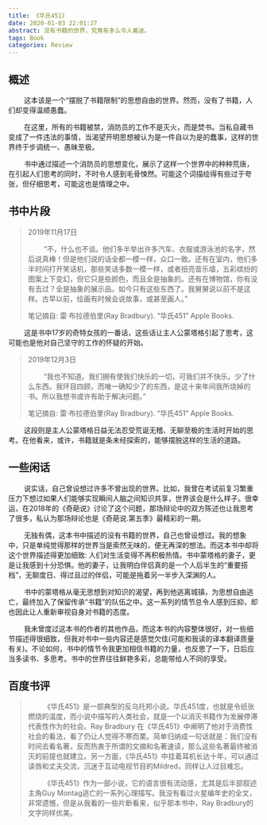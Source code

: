 ```yaml
---
title: 《华氏451》
date: 2020-01-03 22:01:27
abstract: 没有书籍的世界，究竟有多么令人着迷。
tags: Book
categories: Review
---
```


## 概述

&#160; &#160; &#160; &#160; 这本该是一个“摆脱了书籍限制”的思想自由的世界。然而，没有了书籍，人们却变得温顺愚蠢。

&#160; &#160; &#160; &#160; 在这里，所有的书籍被禁，消防员的工作不是灭火，而是焚书。当私自藏书变成了一件违法的事情，当渴望开明思想被认为是一件自以为是的蠢事，这样的世界终于步调统一、愚昧至极。

&#160; &#160; &#160; &#160; 书中通过描述一个消防员的思想变化，展示了这样一个世界中的种种荒唐，在引起人们思考的同时，不时令人感到毛骨悚然。可能这个词描绘得有些过于夸张，但仔细思考，可能这也是情理之中。

## 书中片段

> 2019年11月17日 
>
> &#160; &#160; &#160; &#160; “不，什么也不谈。他们多半举出许多汽车、衣服或游泳池的名字，然后说真棒！但是他们说的话全都一模一样，众口一致。还有在室内，他们多半时间打开笑话机，那些笑话多数一模一样，或者扭亮音乐墙，五彩缤纷的图案上下变幻，但它只是些颜色，而且全是抽象的。还有在博物馆，你有没有去过？全是抽象的展示品。如今只有这些东西了。我舅舅说以前不是这样。古早以前，绘画有时候会说故事，或甚至画人。”
>
> 笔记摘自: 雷·布拉德伯里(Ray Bradbury). “华氏451” Apple Books. 

&#160; &#160; &#160; &#160; 这是书中17岁的奇特女孩的一番话，这些话让主人公蒙塔格引起了思考，这可能也是他对自己坚守的工作的怀疑的开始。

> 2019年12月3日 
>
> &#160; &#160; &#160; &#160; “我也不知道。我们拥有使我们快乐的一切，可我们并不快乐。少了什么东西。我环目四顾，而唯一确知少了的东西，是这十来年间我所烧掉的书。所以我想书或许有助于解决问题。”
>
> 笔记摘自: 雷·布拉德伯里(Ray Bradbury). “华氏451” Apple Books. 

&#160; &#160; &#160; &#160; 这段则是主人公蒙塔格日益无法忍受荒诞无稽、无聊至极的生活时开始的思考。在他看来，或许，书籍就是条未经探索的，能够摆脱这样的生活的道路。

## 一些闲话

&#160; &#160; &#160; &#160; 说实话，自己曾设想过许多不曾出现的世界。比如，我曾在考试前复习繁重压力下想过如果人们能够实现瞬间人脑之间知识共享，世界该会是什么样子。很幸运，在2018年的《奇葩说》讨论了这个问题，那场辩论中的双方陈述也让我思考了很多，私认为那场辩论也是《奇葩说.第五季》最精彩的一期。

&#160; &#160; &#160; &#160; 无独有偶，这本书中描述的没有书籍的世界，自己也曾设想过。我的想象中，只是单纯觉得那样的世界当是索然无味的，便无再深的想法。而这本书中却将这个世界描述得更加细致: 人们对生活变得不再积极热情。书中蒙塔格的妻子，更是让我感到十分恐惧。他的妻子，让我明白伴侣真的是一个人后半生的“重要搭档”，无聊度日、得过且过的伴侣，可能是拖着另一半步入深渊的人。

&#160; &#160; &#160; &#160; 书中的蒙塔格从毫无思想到对知识的渴望，再到他逃离城镇，为思想自由逃亡，最终加入了保留传承“书籍”的队伍之中。这一系列的情节总令人感到压抑，却也因此让人重新审视自身对书籍的态度。

&#160; &#160; &#160; &#160; 我未曾度过这本书的作者的其他作品，而这本书的内容整体很好，对一些细节描述得很细致，但我对书中一些内容还是感觉欠佳(可能和我读的译本翻译质量有关)。不论如何，书中的情节令我更加相信书籍的力量，也反思了一下，日后应当多读书、多思考。书中的世界往往鲜艳多彩，总能带给人不同的享受。

## 百度书评

> &#160; &#160; &#160; &#160; 《华氏451》是一部典型的反乌托邦小说。华氏451度，也就是令纸张燃烧的温度，而小说中描写的人类社会，就是一个以消灭书籍作为发展停滞代表性作为的社会。Ray Bradbury 在《华氏451》中阐明了他对于消费性社会的看法，看了仍让人觉得不寒而栗。简单归纳成一句话就是：我们没有时间去看名著，反而热衷于所谓的文摘和名著速读，那么这些名著最终被消灭的前提也就建立。另一方面，《华氏451》中挂着耳机长达十年，可以通过读唇和丈夫交流，沉迷于互动电视节目的Mildred，同样让人过目难忘。
>
> &#160; &#160; &#160; &#160; 《华氏451》作为一部小说，它的语言很有流动感，尤其是后半部叙述主角Guy Montag逃亡的一系列心理描写。我没有看过火星编年史的全文，非常遗憾，但是从我看的一些片断看来，似乎那本书中，Ray Bradbury的文字同样优美。
